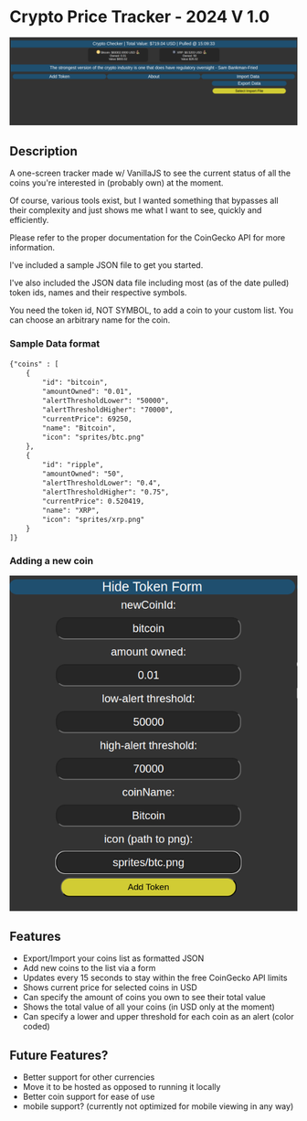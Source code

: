 # Crypto Price Tracker - 2024 V 1.0

<p align="center">
<img src="screenshots/CryptoTrackerScreenshot.png">
</p>

## Description

A one-screen tracker made w/ VanillaJS to see the current status of all the coins you're interested in (probably own) at the moment. 

Of course, various tools exist, but I wanted something that bypasses all their complexity and just shows me what I want to see, quickly and efficiently.

Please refer to the proper documentation for the CoinGecko API for more information. 

I've included a sample JSON file to get you started.

I've also included the JSON data file including most (as of the date pulled) token ids, names and their respective symbols.

You need the token id, NOT SYMBOL, to add a coin to your custom list. You can choose an arbitrary name for the coin. 

### Sample Data format
```
{"coins" : [
	{
		"id": "bitcoin",
		"amountOwned": "0.01",
		"alertThresholdLower": "50000",
		"alertThresholdHigher": "70000",
		"currentPrice": 69250,
		"name": "Bitcoin",
		"icon": "sprites/btc.png"
	},
	{
		"id": "ripple",
		"amountOwned": "50",
		"alertThresholdLower": "0.4",
		"alertThresholdHigher": "0.75",
		"currentPrice": 0.520419,
		"name": "XRP",
		"icon": "sprites/xrp.png"
	}
]}
```

### Adding a new coin

<p align="center">
<img src="screenshots/CoinFormExample_01.png">
</p>

## Features
- Export/Import your coins list as formatted JSON
- Add new coins to the list via a form 
- Updates every 15 seconds to stay within the free CoinGecko API limits
- Shows current price for selected coins in USD
- Can specify the amount of coins you own to see their total value
- Shows the total value of all your coins (in USD only at the moment) 
- Can specify a lower and upper threshold for each coin as an alert (color coded)

## Future Features?
- Better support for other currencies 
- Move it to be hosted as opposed to running it locally 
- Better coin support for ease of use 
- mobile support? (currently not optimized for mobile viewing in any way)


